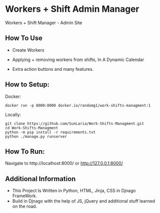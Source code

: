 # Workers + Shift Admin Manager

Workers + Shift Manager - Admin Site

## How To Use

- Create Workers

- Applying + removing workers from shifts, In A Dynamic Calendar

- Extra action buttons and many features.

## How to Setup:
Docker:
```
docker run -p 8000:8000 docker.io/randomg1/work-shifts-managment:1
```

Locally:
```
git clone https://github.com/SunLaria/Work-Shifts-Managment.git
cd Work-Shifts-Managment
python -m pip install -r requirements.txt
python ./manage.py runserver
```

## How To Run:
Navigate to http://localhost:8000/ or http://127.0.0.1:8000/


## Additional Information

- This Project Is Written in Python, HTML, Jinja, CSS in Djnago FrameWork.
- Build in Djnago with the help of JS, jQuery and additional stuff learned on the road.
